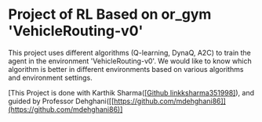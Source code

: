 # Project of RL Based on or_gym 'VehicleRouting-v0'
This project uses different algorithms (Q-learning, DynaQ, A2C) to train the agent in the environment 'VehicleRouting-v0'.
We would like to know which algorithm is better in different environments based on various algorithms and environment settings.

[This Project is done with Karthik Sharma([[Github linkksharma351998]](https://github.com/ksharma351998)), and guided by Professor Dehghani([[https://github.com/mdehghani86]](https://github.com/mdehghani86)]
